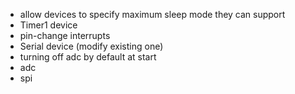 - allow devices to specify maximum sleep mode they can support
- Timer1 device
- pin-change interrupts
- Serial device (modify existing one)
- turning off adc by default at start
- adc
- spi

